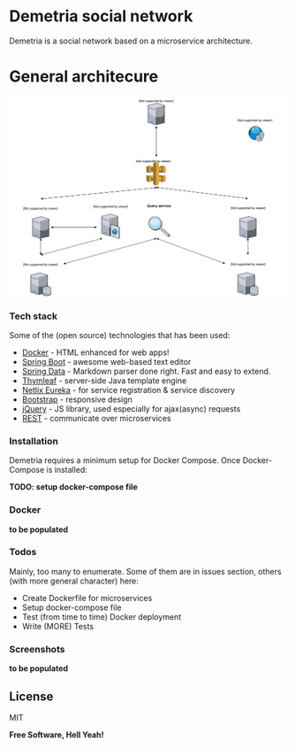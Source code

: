# Demetria social network

Demetria is a social network based on a microservice architecture. 

# General architecure
![servicesDiagram](models/servicesDiagram.svg)

### Tech stack

Some of the (open source) technologies that has been used:

* [Docker] - HTML enhanced for web apps!
* [Spring Boot] - awesome web-based text editor
* [Spring Data] - Markdown parser done right. Fast and easy to extend.
* [Thymleaf] - server-side Java template engine
* [Netlix Eureka] - for service registration & service discovery
* [Bootstrap] - responsive design
* [jQuery] - JS library, used especially for ajax(async) requests
* [REST] - communicate over microservices

### Installation
Demetria requires a minimum setup for Docker Compose.
Once Docker-Compose is installed:

**TODO: setup docker-compose file**
### Docker
**to be populated**
### Todos
Mainly, too many to enumerate. Some of them are in issues section, others (with more general character) here:
 - Create Dockerfile for microservices
 - Setup docker-compose file
 - Test (from time to time) Docker deployment
 - Write (MORE) Tests
 
### Screenshots
**to be populated**

License
----
MIT


**Free Software, Hell Yeah!**

[//]: # (These are reference links used in the body of this note and get stripped out when the markdown processor does its job. There is no need to format nicely because it shouldn't be seen. Thanks SO - http://stackoverflow.com/questions/4823468/store-comments-in-markdown-syntax)

[Docker]: https://www.docker.com/
[Spring Boot]: https://spring.io/projects/spring-boot
[Spring Data]: https://spring.io/projects/spring-data
[Thymleaf]: https://www.thymeleaf.org/
[Netlix Eureka]: https://github.com/Netflix/eureka
[Bootstrap]: https://getbootstrap.com/
[REST]: https://restfulapi.net/
[jQuery]: <http://jquery.com>
